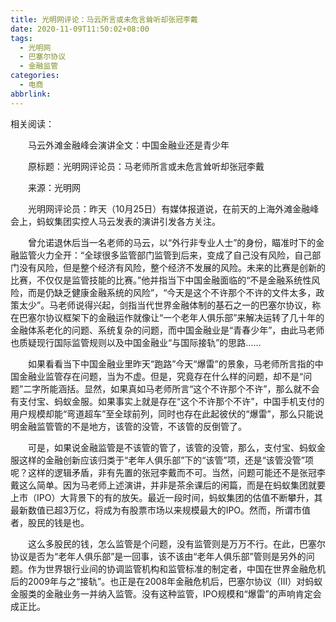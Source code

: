 ```yaml
---
title: 光明网评论：马云所言或未危言耸听却张冠李戴
date: 2020-11-09T11:50:02+08:00
tags:
  - 光明网
  - 巴塞尔协议
  - 金融监管
categories:
  - 电商
abbrlink:
---
```


相关阅读：

　　马云外滩金融峰会演讲全文：中国金融业还是青少年

　　原标题：光明网评论员：马老师所言或未危言耸听却张冠李戴

　　来源：光明网

　　光明网评论员：昨天（10月25日）有媒体报道说，在前天的上海外滩金融峰会上，蚂蚁集团实控人马云发表的演讲引发各方关注。

　　曾允诺退休后当一名老师的马云，以“外行非专业人士”的身份，瞄准时下的金融监管火力全开：“全球很多监管部门监管到后来，变成了自己没有风险，自己部门没有风险，但是整个经济有风险，整个经济不发展的风险。未来的比赛是创新的比赛，不仅仅是监管技能的比赛。”他并指当下中国金融面临的“不是金融系统性风险，而是仍缺乏健康金融系统的风险”，“今天是这个不许那个不许的文件太多，政策太少”。马老师说得兴起，剑指当代世界金融体制的基石之一的巴塞尔协议，称在巴塞尔协议框架下的金融运作就像让“一个老年人俱乐部”来解决运转了几十年的金融体系老化的问题、系统复杂的问题，而中国金融业是“青春少年”，由此马老师也质疑现行国际监管规则以及中国金融业“与国际接轨”的思路……

　　如果看看当下中国金融业里昨天“跑路”今天“爆雷”的景象，马老师所言指的中国金融业监管存在问题，当为不虚。但是，究竟存在什么样的问题，却不是“问题”二字所能涵括。显然，如果真如马老师所言“这个不许那个不许”，那么就不会有支付宝、蚂蚁金服。如果事实上就是存在“这个不许那个不许”，中国手机支付的用户规模却能“弯道超车”至全球前列，同时也存在此起彼伏的“爆雷”，那么只能说明金融监管管的不是地方，该管的没管，不该管的反倒管了。

　　可是，如果说金融监管是不该管的管了，该管的没管，那么，支付宝、蚂蚁金服这样的金融创新应该归类于“老年人俱乐部”下的“该管”项，还是“该管没管”项呢？这样的逻辑矛盾，非有先置的张冠李戴而不可。当然，问题可能还不是张冠李戴这么简单。因为马老师上述演讲，并非是茶余课后的闲篇，而是在蚂蚁集团就要上市（IPO）大背景下的有的放矢。最近一段时间，蚂蚁集团的估值不断攀升，其最新数值已超3万亿，将成为有股票市场以来规模最大的IPO。然而，所谓市值者，股民的钱是也。

　　这么多股民的钱，怎么监管是个问题，没有监管则是万万不行。在此，巴塞尔协议是否为“老年人俱乐部”是一回事，该不该由“老年人俱乐部”管则是另外的问题。作为世界银行业间的协调监管机构和监管标准的制定者，中国在世界金融危机后的2009年与之“接轨”。也正是在2008年金融危机后，巴塞尔协议（III）对蚂蚁金服类的金融业务一并纳入监管。没有这种监管，IPO规模和“爆雷”的声响肯定会成正比。